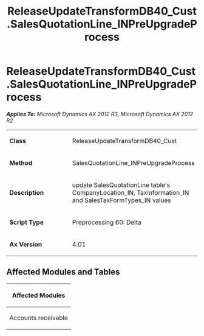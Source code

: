 ﻿---
title: ReleaseUpdateTransformDB40_Cust.SalesQuotationLine_INPreUpgradeProcess
TOCTitle: ReleaseUpdateTransformDB40_Cust.SalesQuotationLine_INPreUpgradeProcess
ms:assetid: 62827769-8ede-af6c-fd72-643ca5cbbfd4
ms:mtpsurl: https://msdn.microsoft.com/en-us/library/JJ719124(v=AX.60)
ms:contentKeyID: 49708663
ms.date: 05/18/2015
mtps_version: v=AX.60
---

# ReleaseUpdateTransformDB40\_Cust.SalesQuotationLine\_INPreUpgradeProcess 


_**Applies To:** Microsoft Dynamics AX 2012 R3, Microsoft Dynamics AX 2012 R2_

<table>
<colgroup>
<col style="width: 50%" />
<col style="width: 50%" />
</colgroup>
<tbody>
<tr class="odd">
<td><p><strong>Class</strong></p></td>
<td><p>ReleaseUpdateTransformDB40_Cust</p></td>
</tr>
<tr class="even">
<td><p><strong>Method</strong></p></td>
<td><p>SalesQuotationLine_INPreUpgradeProcess</p></td>
</tr>
<tr class="odd">
<td><p><strong>Description</strong></p></td>
<td><p>update SalesQuotationLine table's CompanyLocation_IN, TaxInformation_IN and SalesTaxFormTypes_IN values</p></td>
</tr>
<tr class="even">
<td><p><strong>Script Type</strong></p></td>
<td><p>Preprocessing 60: Delta</p></td>
</tr>
<tr class="odd">
<td><p><strong>Ax Version</strong></p></td>
<td><p>4.01</p></td>
</tr>
</tbody>
</table>


## Affected Modules and Tables

<table>
<colgroup>
<col style="width: 100%" />
</colgroup>
<thead>
<tr class="header">
<th><p>Affected Modules</p></th>
</tr>
</thead>
<tbody>
<tr class="odd">
<td><p>Accounts receivable</p></td>
</tr>
</tbody>
</table>

  


